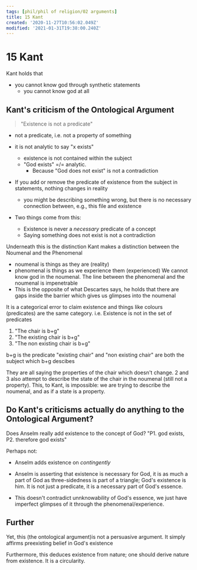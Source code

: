 ```yaml
---
tags: [phil/phil of religion/02 arguments]
title: 15 Kant
created: '2020-11-27T10:56:02.049Z'
modified: '2021-01-31T19:38:00.240Z'
---
```


# 15 Kant
Kant holds that
- you cannot know god through synthetic statements
  - you cannot know god at all

## Kant's criticism of the Ontological Argument
> "Existence is not a predicate"

- not a predicate, i.e. not a property of something
- it is not analytic to say "x exists"
  - existence is not contained within the subject
  - "God exists" =/= analytic.
    - Because "God does not exist" is not a contradiction

- If you add or remove the predicate of existence from the subject in statements, nothing changes in reality
  - you might be describing something wrong, but there is no necessary connection between, e.g., this file and existence
- Two things come from this:
  - Existence is never a *necessary* predicate of a concept
  - Saying something does not exist is not a contradiction


Underneath this is the distinction Kant makes a distinction between the Noumenal and the Phenomenal
  - noumenal is things as they are (reality)
  - phenomenal is things as we experience them (experienced)
We cannot know god in the noumenal. The line between the phenomenal and the noumenal is impenetrable
- This is the opposite of what Descartes says, he holds that there are gaps inside the barrier which gives us glimpses into the noumenal

It is a categorical error to claim existence and things like colours (predicates) are the same category. i.e. Existence is not in the set of predicates


1. "The chair is b+g"
2. "The existing chair is b+g"
3. "The non existing chair is b+g"


b+g is the predicate
"existing chair" and "non existing chair" are both the subject which b+g descibes

They are all saying the properties of the chair which doesn't change.
2 and 3 also attempt to describe the state of the chair in the noumenal (still not a property). This, to Kant, is impossible: we are trying to describe the noumenal, and as if a state is a property.




## Do Kant's criticisms actually do anything to the Ontological Argument?
Does Anselm really add existence to the concept of God?
"P1. god exists, P2. therefore god exists"

Perhaps not:
- Anselm adds existence on *contingently*
- Anselm is asserting that existence is necessary for God, it is as much a part of God as three-sidedness is part of a triangle; God's existence is him. It is not just a predicate, it is a necessary part of God's essence.

- This doesn't contradict unnknowability of God's essence, we just have imperfect glimpses of it through the phenomenal/experience.

## Further
Yet, this (the ontological argument)is not a persuasive argument. It simply affirms preexisting belief in God's existence

Furthermore, this deduces existence from nature; one should derive nature from existence. It is a circularity.
